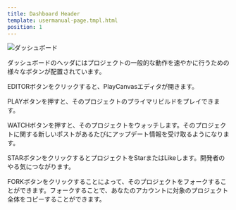 ```yaml
---
title: Dashboard Header
template: usermanual-page.tmpl.html
position: 1
---
```


![ダッシュボード][1]

ダッシュボードのヘッダにはプロジェクトの一般的な動作を速やかに行うための様々なボタンが配置されています。

EDITORボタンをクリックすると、PlayCanvasエディタが開きます。

PLAYボタンを押すと、そのプロジェクトのプライマリビルドをプレイできます。

WATCHボタンを押すと、そのプロジェクトをウォッチします。そのプロジェクトに関する新しいポストがあるたびにアップデート情報を受け取るようになります。

STARボタンをクリックするとプロジェクトをStarまたはLikeします。開発者のやる気につながります。

FORKボタンをクリックすることによって、そのプロジェクトをフォークすることができます。フォークすることで、あなたのアカウントに対象のプロジェクト全体をコピーすることができます。

[1]: /images/platform/dashboard_header.jpg

